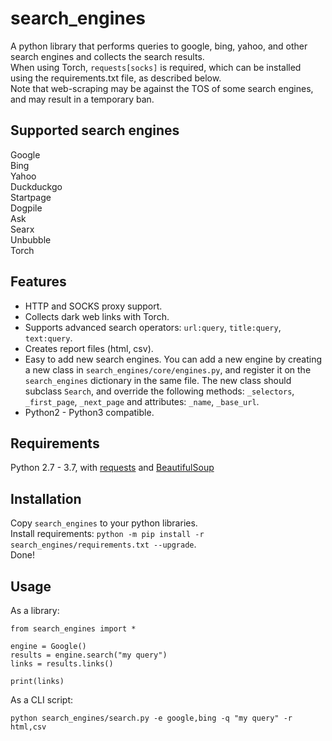 # search_engines  

A python library that performs queries to google, bing, yahoo, and other search engines and collects the search results.  
When using Torch, `requests[socks]` is required, which can be installed using the requirements.txt file, as described below.  
Note that web-scraping may be against the TOS of some search engines, and may result in a temporary ban.

## Supported search engines  

Google  
Bing  
Yahoo  
Duckduckgo  
Startpage  
Dogpile  
Ask  
Searx  
Unbubble  
Torch  

## Features  

 - HTTP and SOCKS proxy support.  
 - Collects dark web links with Torch.  
 - Supports advanced search operators: `url:query`, `title:query`, `text:query`.  
 - Creates report files (html, csv). 
 - Easy to add new search engines. You can add a new engine by creating a new class in `search_engines/core/engines.py`, and register it on the `search_engines` dictionary in the same file. The new class should subclass `Search`, and override the following methods: `_selectors`, `_first_page`, `_next_page` and attributes: `_name`, `_base_url`.  
 - Python2 - Python3 compatible.  

## Requirements  

Python 2.7 - 3.7, with [requests](http://docs.python-requests.org/en/master/) and [BeautifulSoup](https://www.crummy.com/software/BeautifulSoup/bs4/doc/)  

## Installation  

Copy `search_engines` to your python libraries.  
Install requirements:  `python -m pip install -r search_engines/requirements.txt --upgrade`.  
Done!  

## Usage  

As a library:  

```
from search_engines import *

engine = Google()
results = engine.search("my query")
links = results.links()

print(links)
```

As a CLI script:  

```  
python search_engines/search.py -e google,bing -q "my query" -r html,csv
```
